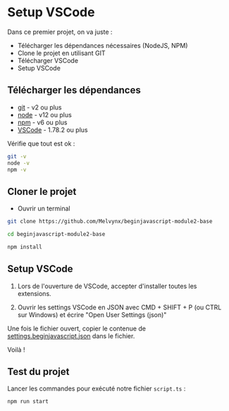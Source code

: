 # Setup VSCode

Dans ce premier projet, on va juste :

- Télécharger les dépendances nécessaires (NodeJS, NPM)
- Clone le projet en utilisant GIT
- Télécharger VSCode
- Setup VSCode

## Télécharger les dépendances

- [git](https://git-scm.com/downloads) - v2 ou plus
- [node](https://nodejs.org/en/) - v12 ou plus
- [npm](https://nodejs.org/en/) - v6 ou plus
- [VSCode](https://code.visualstudio.com/download) - 1.78.2 ou plus

Vérifie que tout est ok : 

```bash
git -v
node -v
npm -v
```

## Cloner le projet

- Ouvrir un terminal

```bash
git clone https://github.com/Melvynx/beginjavascript-module2-base

cd beginjavascript-module2-base

npm install
```

## Setup VSCode

1. Lors de l'ouverture de VSCode, accepter d'installer toutes les extensions.

2. Ouvrir les settings VSCode en JSON avec CMD + SHIFT + P (ou CTRL sur Windows) et écrire "Open User Settings (json)"

Une fois le fichier ouvert, copier le contenue de [settings.beginjavascript.json](https://raw.githubusercontent.com/Melvynx/beginjavascript-module2-base/main/.vscode/settings.beginjavascript.json) dans le fichier.

Voilà !

## Test du projet

Lancer les commandes pour exécuté notre fichier `script.ts` :

```bash
npm run start
```
